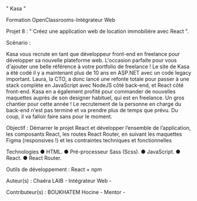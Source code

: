 " Kasa "

Formation OpenClassrooms-Intégrateur Web

Projet 8 : " Créez une application web de location immobilière avec React ".

Scénario :

Kasa vous recrute en tant que développeur front-end en freelance pour développer sa nouvelle plateforme web. L'occasion parfaite pour vous d'ajouter une belle référence à votre portfolio de freelance ! Le site de Kasa a été codé il y a maintenant plus de 10 ans en ASP.NET avec un code legacy important. Laura, la CTO, a donc lancé une refonte totale pour passer à une stack complète en JavaScript avec NodeJS côté back-end, et React côté front-end. Kasa en a également profité pour commander de nouvelles maquettes auprès de son designer habituel, qui est en freelance. Un gros chantier pour cette année ! Le recrutement de la personne en charge du back-end n'est pas terminé et va prendre plus de temps que prévu. Du coup, il va falloir faire sans pour le moment.

Objectif : Démarrer le projet React et développer l’ensemble de l’application, les composants React, les routes React Router, en suivant les maquettes Figma (responsives !) et les contraintes techniques et fonctionnelles

Technologies ● HTML. ● Pré-processeur Sass (Scss). ● JavaScript. ● React. ● React Router.

Outils de développement : React + npm

Auteur(s) :  Chaéra LAIB - Intégrateur Web -

Contributeur(s) : BOUKHATEM Hocine - Mentor -